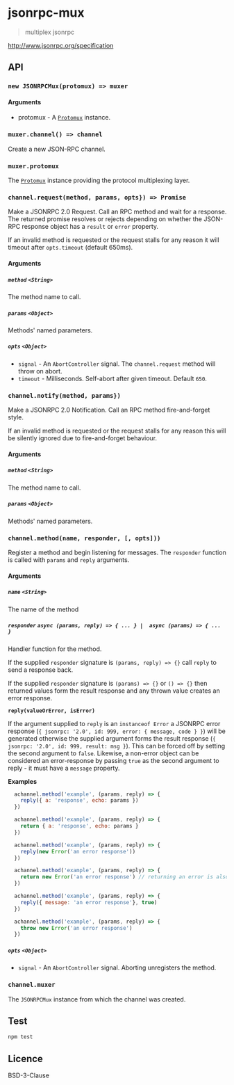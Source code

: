 # jsonrpc-mux

> multiplex jsonrpc

http://www.jsonrpc.org/specification

## API

### `new JSONRPCMux(protomux) => muxer`

#### Arguments

* protomux - A [`Protomux`](https://github.com/holepunchto/protomux) instance.

### `muxer.channel() => channel`

Create a new JSON-RPC channel.

### `muxer.protomux`

The [`Protomux`](https://github.com/mafintosh/protomux) instance providing the protocol multiplexing layer.

### `channel.request(method, params, opts}) => Promise`

Make a JSONRPC 2.0 Request. Call an RPC method and wait for a response. The returned promise resolves or rejects depending on whether the JSON-RPC response object has a `result` or `error` property.

If an invalid method is requested or the request stalls for any reason it will timeout after `opts.timeout` (default 650ms).

#### Arguments

##### `method` `<String>`

The method name to call.

##### `params` `<Object>`

Methods' named parameters.

##### `opts` `<Object>`

* `signal` -  An `AbortController` signal. The `channel.request` method will throw on abort.
* `timeout` -  Milliseconds. Self-abort after given timeout. Default `650`.

### `channel.notify(method, params})`

Make a JSONRPC 2.0 Notification. Call an RPC method fire-and-forget style.

If an invalid method is requested or the request stalls for any reason this will be silently ignored due to fire-and-forget behaviour.

#### Arguments

##### `method` `<String>`

The method name to call.

##### `params` `<Object>`

Methods' named parameters.

### `channel.method(name, responder, [, opts]))`

Register a method and begin listening for messages. The `responder` function is called with `params` and `reply` arguments.

#### Arguments

##### `name` `<String>`

The name of the method

##### `responder` `async (params, reply) => { ... } |  async (params) => { ... }` 

Handler function for the method.

If the supplied `responder` signature is `(params, reply) => {}` call `reply` to send a response back.

If the supplied `responder` signature is `(params) => {}` or `() => {}` then returned values form the result response and any thrown value creates an error response.

**`reply(valueOrError, isError)`**

If the argument supplied to `reply` is an `instanceof Error` a JSONRPC error response (`{ jsonrpc: '2.0', id: 999, error: { message, code } }`) will be generated otherwise the supplied argument forms the result response (`{ jsonrpc: '2.0', id: 999, result: msg }`). This can be forced off by setting the second argument to `false`. Likewise, a non-error object can be considered an error-response by passing `true` as the second argument to reply - it must have a `message` property. 

**Examples**

```js
  achannel.method('example', (params, reply) => {
    reply({ a: 'response', echo: params })
  })
```

```js
  achannel.method('example', (params, reply) => {
    return { a: 'response', echo: params }
  })
```
```js
  achannel.method('example', (params, reply) => {
    reply(new Error('an error response'))
  })
```

```js
  achannel.method('example', (params, reply) => {
    return new Error('an error response') // returning an error is also an error response
  })
```

```js
  achannel.method('example', (params, reply) => {
    reply({ message: 'an error response'}, true)
  })
```

```js
  achannel.method('example', (params, reply) => {
    throw new Error('an error response')
  })
```

##### `opts` `<Object>`

* `signal` - An `AbortController` signal. Aborting unregisters the method.

### `channel.muxer`

The `JSONRPCMux` instance from which the channel was created.

## Test

```sh
npm test
```

## Licence

BSD-3-Clause
